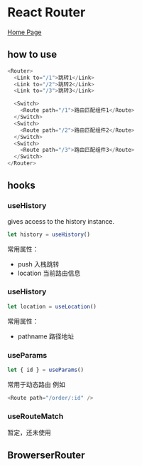 # React Router

[Home Page](https://reactrouter.com/web/guides/quick-start)

## how to use

```js
<Router>
  <Link to="/1">跳转1</Link>
  <Link to="/2">跳转2</Link>
  <Link to="/3">跳转3</Link>

  <Switch>
    <Route path="/1">路由匹配组件1</Route>
  </Switch>
  <Switch>
    <Route path="/2">路由匹配组件2</Route>
  </Switch>
  <Switch>
    <Route path="/3">路由匹配组件3</Route>
  </Switch>
</Router>
```

## hooks

### useHistory

gives access to the history instance.

```js
let history = useHistory()
```

常用属性：

- push 入栈跳转
- location 当前路由信息

### useHistory

```js
let location = useLocation()
```

常用属性：

- pathname 路径地址

### useParams

```js
let { id } = useParams()
```

常用于动态路由
例如

```js
<Route path="/order/:id" />
```

### useRouteMatch

暂定，还未使用

## BrowerserRouter
